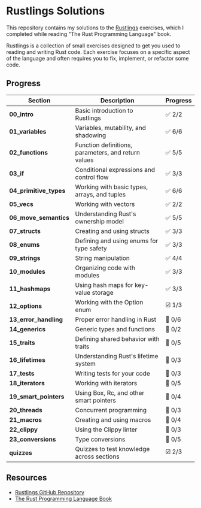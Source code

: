 # Rustlings Solutions

This repository contains my solutions to the [Rustlings](https://github.com/rust-lang/rustlings) exercises, which I completed while reading "The Rust Programming Language" book.

Rustlings is a collection of small exercises designed to get you used to reading and writing Rust code. Each exercise focuses on a specific aspect of the language and often requires you to fix, implement, or refactor some code.

## Progress

| Section                | Description                                         | Progress |
| ---------------------- | --------------------------------------------------- | -------- |
| **00_intro**           | Basic introduction to Rustlings                     | ✅ 2/2   |
| **01_variables**       | Variables, mutability, and shadowing                | ✅ 6/6   |
| **02_functions**       | Function definitions, parameters, and return values | ✅ 5/5   |
| **03_if**              | Conditional expressions and control flow            | ✅ 3/3   |
| **04_primitive_types** | Working with basic types, arrays, and tuples        | ✅ 6/6   |
| **05_vecs**            | Working with vectors                                | ✅ 2/2   |
| **06_move_semantics**  | Understanding Rust's ownership model                | ✅ 5/5   |
| **07_structs**         | Creating and using structs                          | ✅ 3/3   |
| **08_enums**           | Defining and using enums for type safety            | ✅ 3/3   |
| **09_strings**         | String manipulation                                 | ✅ 4/4   |
| **10_modules**         | Organizing code with modules                        | ✅ 3/3   |
| **11_hashmaps**        | Using hash maps for key-value storage               | ✅ 3/3   |
| **12_options**         | Working with the Option enum                        | ☑️  1/3   |
| **13_error_handling**  | Proper error handling in Rust                       | 🔄 0/6   |
| **14_generics**        | Generic types and functions                         | 🔄 0/2   |
| **15_traits**          | Defining shared behavior with traits                | 🔄 0/5   |
| **16_lifetimes**       | Understanding Rust's lifetime system                | 🔄 0/3   |
| **17_tests**           | Writing tests for your code                         | 🔄 0/3   |
| **18_iterators**       | Working with iterators                              | 🔄 0/5   |
| **19_smart_pointers**  | Using Box, Rc, and other smart pointers             | 🔄 0/4   |
| **20_threads**         | Concurrent programming                              | 🔄 0/3   |
| **21_macros**          | Creating and using macros                           | 🔄 0/4   |
| **22_clippy**          | Using the Clippy linter                             | 🔄 0/3   |
| **23_conversions**     | Type conversions                                    | 🔄 0/5   |
| **quizzes**            | Quizzes to test knowledge across sections           | ☑️  2/3   |

## Resources

- [Rustlings GitHub Repository](https://github.com/rust-lang/rustlings)
- [The Rust Programming Language Book](https://doc.rust-lang.org/book/)
